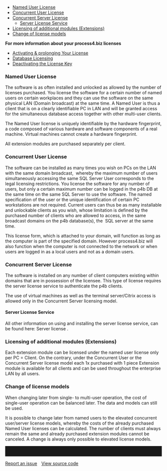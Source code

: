 -   [Named User License](#named-user-license)
-   [Concurrent User License](#concurrent-user-license)
-   [Concurrent Server License](#concurrent-server-license)
    -   [Server License Service](#server-license-service)
-   [Licensing of additional modules
    (Extensions)](#licensing-of-additional-modules-extensions)
-   [Change of license models](#change-of-license-models)

**For more information about your process4.biz licenses**

-   [Activating & prolonging Your
    License](activating-and-prolonging-your-license)
-   [Database Licensing](database-licensing)
-   [Deactivating the License Key](deactivating-the-license-key)


### Named User License

The software is as often installed and unlocked as allowed by the number
of licenses purchased. You license the software for a certain number of
named users on certain workplaces and they can use the software on the
same physical LAN (Domain broadcast) at the same time. A Named User is
thus a client that is on a clearly identifiable PC in LAN and will be
granted access for the simultaneous database access together with other
multi-user clients.

<div class="info"> 
The Named User license is uniquely identifiable by the hardware
fingerprint, a code composed of various hardware and software components
of a real machine. Virtual machines cannot create a hardware
fingerprint.
  
  </div>

All extension modules are purchased separately per client.


### Concurrent User License

The software can be installed as many times you wish on PCs on the LAN
with the same domain broadcast,  whereby the maximum number of users
simultaneously accessing the same SQL Server User corresponds to the
legal licensing restrictions. You license the software for any number of
users, but only a certain maximum number can be logged in the p4b DB at
the same time on the same SQL Server to use the software. The named
specification of the user or the unique identification of certain PC
workstations are not required. Current users can thus be as many
installable and unlockable clients as you wish, whose limitation is
defined by the purchased number of clients who are allowed to access, in
the same broadcast domains on the p4b database(s), the  SQL server at
the same time.

This license form, which is attached to your domain, will function as
long as the computer is part of the specified domain. However
process4.biz will also function when the computer is not connected to
the network or when users are logged in as a local users and not as a
domain users.

### Concurrent Server License

The software is installed on any number of client computers existing
within domains that are in possession of the licensee. This type of
license requires the server license service to authenticate the p4b
clients.

<div class="warning">
  The use of virtual machines as well as the terminal server/Citrix access
is allowed only in the Concurrent Server licensing model.
  </div>

#### Server License Service

All other information on using and installing the server license
service, can be found here: Server license .

### Licensing of additional modules (Extensions)

Each extension module can be licensed under the named user license only
per PC = Client. On the contrary, under the Concurrent User or the
Concurrent Server license model each 1x purchased with 1 piece Extension
module is available for all clients and can be used throughout the
enterprise LAN by all users.

### Change of license models

When changing later from single- to multi-user operation, the cost of
single-user operation can be balanced later. The data and models can
still be used.

It is possible to change later from named users to the elevated
concurrent user/server license models, whereby the costs of the already
purchased Named User licenses can be calculated. The number of clients
must always remain the same and already purchased extension modules
cannot be canceled. A change is always only possible to elevated license
models.

<hr style="padding-top:2rem" />
<a href="https://github.com/process4/docs/issues" target="_blank" class="bgw btn btn-primary btn-lg shadow-sm">Report an issue</a>
<a href="https://github.com/process4/docs" target="_blank" class="bgw btn btn-primary btn-lg shadow-sm" style="margin-left:10px;">View source code</a>